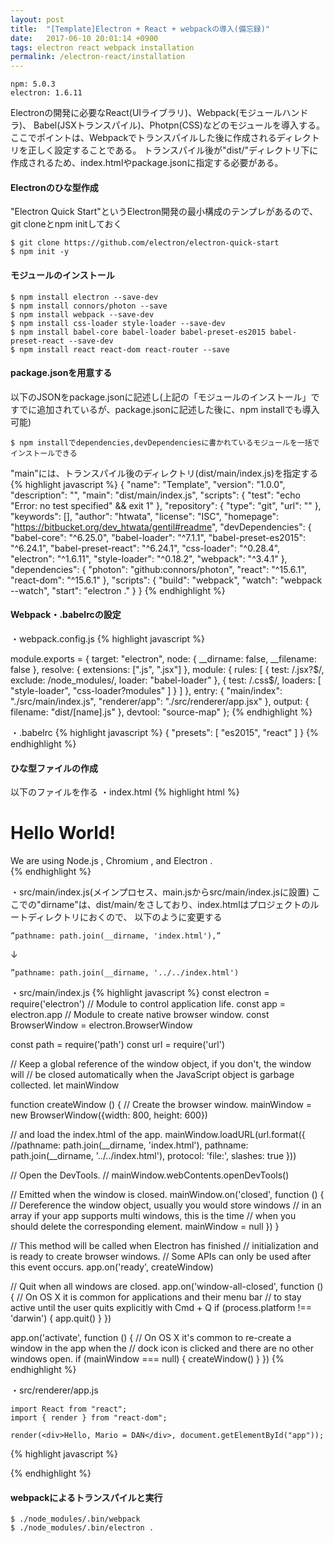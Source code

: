 ```yaml
---
layout: post
title:  "[Template]Electron + React + webpackの導入(備忘録)"
date:   2017-06-10 20:01:14 +0900
tags: electron react webpack installation
permalink: /electron-react/installation
---
```

```
npm: 5.0.3
electron: 1.6.11
```

Electronの開発に必要なReact(UIライブラリ)、Webpack(モジュールハンドラ)、
Babel(JSXトランスパイル)、Photpn(CSS)などのモジュールを導入する。
ここでポイントは、Webpackでトランスパイルした後に作成されるディレクトリを正しく設定することである。
トランスパイル後が"dist/"ディレクトリ下に作成されるため、index.htmlやpackage.jsonに指定する必要がある。

#### Electronのひな型作成

"Electron Quick Start"というElectron開発の最小構成のテンプレがあるので、
git cloneとnpm initしておく
```
$ git clone https://github.com/electron/electron-quick-start
$ npm init -y
```

#### モジュールのインストール
```
$ npm install electron --save-dev
$ npm install connors/photon --save
$ npm install webpack --save-dev
$ npm install css-loader style-loader --save-dev
$ npm install babel-core babel-loader babel-preset-es2015 babel-preset-react --save-dev
$ npm install react react-dom react-router --save
```

#### package.jsonを用意する

以下のJSONをpackage.jsonに記述し(上記の「モジュールのインストール」ですでに追加されているが、package.jsonに記述した後に、npm installでも導入可能)
```
$ npm installでdependencies,devDependenciesに書かれているモジュールを一括でインストールできる
```
"main"には、トランスパイル後のディレクトリ(dist/main/index.js)を指定する
{% highlight javascript %}
{
  "name": "Template",
  "version": "1.0.0",
  "description": "",
  "main": "dist/main/index.js",
  "scripts": {
    "test": "echo \"Error: no test specified\" && exit 1"
  },
  "repository": {
    "type": "git",
    "url": ""
  },
  "keywords": [],
  "author": "htwata",
  "license": "ISC",
  "homepage": "https://bitbucket.org/dev_htwata/gentil#readme",
  "devDependencies": {
    "babel-core": "^6.25.0",
    "babel-loader": "^7.1.1",
    "babel-preset-es2015": "^6.24.1",
    "babel-preset-react": "^6.24.1",
    "css-loader": "^0.28.4",
    "electron": "^1.6.11",
    "style-loader": "^0.18.2",
    "webpack": "^3.4.1"
  },
  "dependencies": {
    "photon": "github:connors/photon",
    "react": "^15.6.1",
    "react-dom": "^15.6.1"
  },
  "scripts": {
    "build": "webpack",
    "watch": "webpack --watch",
    "start": "electron ."
  }
}
{% endhighlight %}


#### Webpack・.babelrcの設定
・webpack.config.js
{% highlight javascript %}

module.exports = {
  target: "electron",
  node: {
    __dirname: false,
    __filename: false
  },
  resolve: {
    extensions: [".js", ".jsx"]
  },
  module: {
    rules: [
      {
        test: /\.jsx?$/,
        exclude: /node_modules/,
        loader: "babel-loader"
      },
      {
        test: /\.css$/,
        loaders: [ "style-loader", "css-loader?modules" ]
      }
    ]
  },
  entry: {
    "main/index": "./src/main/index.js",
    "renderer/app": "./src/renderer/app.jsx"
  },
  output: {
    filename: "dist/[name].js"
  },
  devtool: "source-map"
};
{% endhighlight %}


・.babelrc
{% highlight javascript %}
{
  "presets": [
    "es2015", "react"
  ]
}
{% endhighlight %}

#### ひな型ファイルの作成
以下のファイルを作る
・index.html
{% highlight html %}
<!DOCTYPE html>
<html>
  <head>
    <meta charset="UTF-8">
    <title>Hello World!</title>
  </head>
  <body>
    <h1>Hello World!</h1>
    <!-- All of the Node.js APIs are available in this renderer process. -->
    We are using Node.js <script>document.write(process.versions.node)</script>,
    Chromium <script>document.write(process.versions.chrome)</script>,
    and Electron <script>document.write(process.versions.electron)</script>.
    <div class="window">
      <div id="app" class="window-content"></div>
    </div>
    <script>
      require("./dist/renderer/app.js")
    </script>
  </body>
</html>
{% endhighlight %}

・src/main/index.js(メインプロセス、main.jsからsrc/main/index.jsに設置)
ここでの"dirname"は、dist/main/をさしており、index.htmlはプロジェクトのルートディレクトリにおくので、
以下のように変更する
```
”pathname: path.join(__dirname, 'index.html'),”
```
↓
```
”pathname: path.join(__dirname, '../../index.html')
```

・src/main/index.js
{% highlight javascript %}
const electron = require('electron')
// Module to control application life.
const app = electron.app
// Module to create native browser window.
const BrowserWindow = electron.BrowserWindow

const path = require('path')
const url = require('url')

// Keep a global reference of the window object, if you don't, the window will
// be closed automatically when the JavaScript object is garbage collected.
let mainWindow

function createWindow () {
  // Create the browser window.
  mainWindow = new BrowserWindow({width: 800, height: 600})

  // and load the index.html of the app.
  mainWindow.loadURL(url.format({
    //pathname: path.join(__dirname, 'index.html'),
    pathname: path.join(__dirname, '../../index.html'),
    protocol: 'file:',
    slashes: true
  }))

  // Open the DevTools.
  // mainWindow.webContents.openDevTools()

  // Emitted when the window is closed.
  mainWindow.on('closed', function () {
    // Dereference the window object, usually you would store windows
    // in an array if your app supports multi windows, this is the time
    // when you should delete the corresponding element.
    mainWindow = null
  })
}

// This method will be called when Electron has finished
// initialization and is ready to create browser windows.
// Some APIs can only be used after this event occurs.
app.on('ready', createWindow)

// Quit when all windows are closed.
app.on('window-all-closed', function () {
  // On OS X it is common for applications and their menu bar
  // to stay active until the user quits explicitly with Cmd + Q
  if (process.platform !== 'darwin') {
    app.quit()
  }
})

app.on('activate', function () {
  // On OS X it's common to re-create a window in the app when the
  // dock icon is clicked and there are no other windows open.
  if (mainWindow === null) {
    createWindow()
  }
})
{% endhighlight %}

・src/renderer/app.js
```
import React from "react";
import { render } from "react-dom";

render(<div>Hello, Mario = DAN</div>, document.getElementById("app"));
```

{% highlight javascript %}

{% endhighlight %}

#### webpackによるトランスパイルと実行

```
$ ./node_modules/.bin/webpack
$ ./node_modules/.bin/electron .
```
